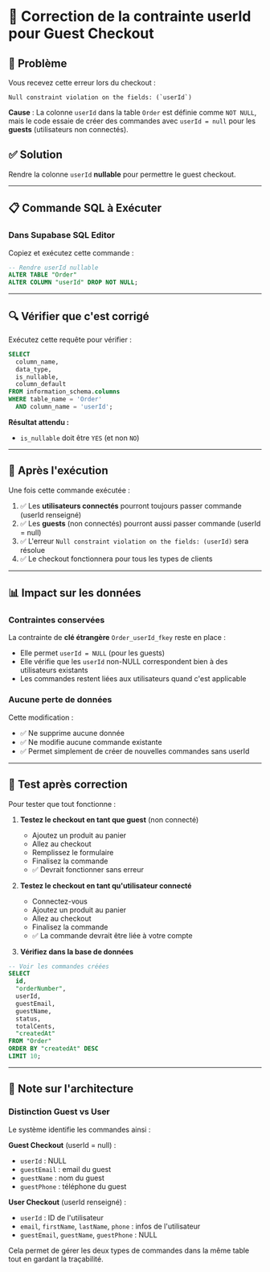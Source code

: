 # 🔧 Correction de la contrainte userId pour Guest Checkout

## 🚨 Problème

Vous recevez cette erreur lors du checkout :

```
Null constraint violation on the fields: (`userId`)
```

**Cause** : La colonne `userId` dans la table `Order` est définie comme `NOT NULL`, mais le code essaie de créer des commandes avec `userId = null` pour les **guests** (utilisateurs non connectés).

## ✅ Solution

Rendre la colonne `userId` **nullable** pour permettre le guest checkout.

---

## 📋 Commande SQL à Exécuter

### Dans Supabase SQL Editor

Copiez et exécutez cette commande :

```sql
-- Rendre userId nullable
ALTER TABLE "Order" 
ALTER COLUMN "userId" DROP NOT NULL;
```

---

## 🔍 Vérifier que c'est corrigé

Exécutez cette requête pour vérifier :

```sql
SELECT 
  column_name,
  data_type,
  is_nullable,
  column_default
FROM information_schema.columns
WHERE table_name = 'Order' 
  AND column_name = 'userId';
```

**Résultat attendu :**
- `is_nullable` doit être `YES` (et non `NO`)

---

## 🎯 Après l'exécution

Une fois cette commande exécutée :

1. ✅ Les **utilisateurs connectés** pourront toujours passer commande (userId renseigné)
2. ✅ Les **guests** (non connectés) pourront aussi passer commande (userId = null)
3. ✅ L'erreur `Null constraint violation on the fields: (userId)` sera résolue
4. ✅ Le checkout fonctionnera pour tous les types de clients

---

## 📊 Impact sur les données

### Contraintes conservées

La contrainte de **clé étrangère** `Order_userId_fkey` reste en place :
- Elle permet `userId = NULL` (pour les guests)
- Elle vérifie que les `userId` non-NULL correspondent bien à des utilisateurs existants
- Les commandes restent liées aux utilisateurs quand c'est applicable

### Aucune perte de données

Cette modification :
- ✅ Ne supprime aucune donnée
- ✅ Ne modifie aucune commande existante
- ✅ Permet simplement de créer de nouvelles commandes sans userId

---

## 🧪 Test après correction

Pour tester que tout fonctionne :

1. **Testez le checkout en tant que guest** (non connecté)
   - Ajoutez un produit au panier
   - Allez au checkout
   - Remplissez le formulaire
   - Finalisez la commande
   - ✅ Devrait fonctionner sans erreur

2. **Testez le checkout en tant qu'utilisateur connecté**
   - Connectez-vous
   - Ajoutez un produit au panier
   - Allez au checkout
   - Finalisez la commande
   - ✅ La commande devrait être liée à votre compte

3. **Vérifiez dans la base de données**
```sql
-- Voir les commandes créées
SELECT 
  id,
  "orderNumber",
  userId,
  guestEmail,
  guestName,
  status,
  totalCents,
  "createdAt"
FROM "Order"
ORDER BY "createdAt" DESC
LIMIT 10;
```

---

## 📝 Note sur l'architecture

### Distinction Guest vs User

Le système identifie les commandes ainsi :

**Guest Checkout** (userId = null) :
- `userId` : NULL
- `guestEmail` : email du guest
- `guestName` : nom du guest
- `guestPhone` : téléphone du guest

**User Checkout** (userId renseigné) :
- `userId` : ID de l'utilisateur
- `email`, `firstName`, `lastName`, `phone` : infos de l'utilisateur
- `guestEmail`, `guestName`, `guestPhone` : NULL

Cela permet de gérer les deux types de commandes dans la même table tout en gardant la traçabilité.
